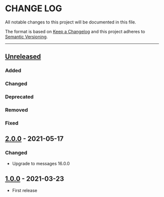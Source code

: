 # CHANGE LOG
All notable changes to this project will be documented in this file.

The format is based on [Keep a Changelog](http://keepachangelog.com/)
and this project adheres to [Semantic Versioning](http://semver.org/).

----
## [Unreleased]

### Added

### Changed

### Deprecated

### Removed

### Fixed

## [2.0.0] - 2021-05-17

### Changed

* Upgrade to messages 16.0.0

## [1.0.0] - 2021-03-23

* First release

<!-- Releases -->
[Unreleased]: https://github.com/cucumber/cucumber/compare/message-streams/v2.0.0...main
[2.0.0]:      https://github.com/cucumber/cucumber/releases/tag/message-streams/v1.0.0
[1.0.0]:      https://github.com/cucumber/cucumber/releases/tag/message-streams/v1.0.0

<!-- Contributors in alphabetical order -->

